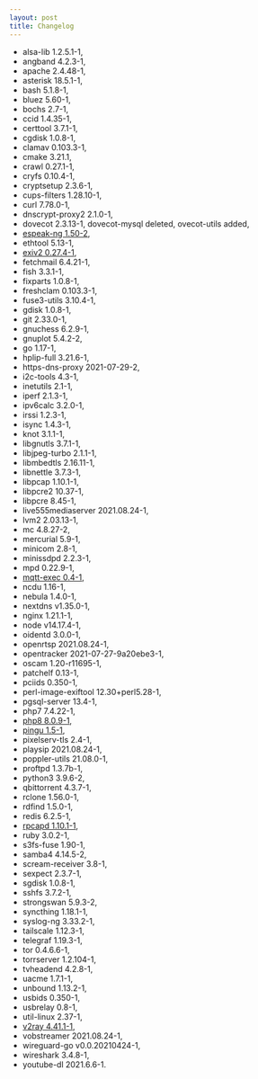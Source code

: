 ```yaml
---
layout: post
title: Changelog
---
```



* alsa-lib 1.2.5.1-1,
* angband 4.2.3-1,
* apache 2.4.48-1,
* asterisk 18.5.1-1,
* bash 5.1.8-1,
* bluez 5.60-1,
* bochs 2.7-1,
* ccid 1.4.35-1,
* certtool 3.7.1-1,
* cgdisk 1.0.8-1,
* clamav 0.103.3-1,
* cmake 3.21.1,
* crawl 0.27.1-1,
* cryfs 0.10.4-1,
* cryptsetup 2.3.6-1,
* cups-filters 1.28.10-1,
* curl 7.78.0-1,
* dnscrypt-proxy2 2.1.0-1,
* dovecot 2.3.13-1, dovecot-mysql deleted, ovecot-utils added,
* [espeak-ng 1.50-2](https://github.com/espeak-ng/espeak-ng),
* ethtool 5.13-1,
* [exiv2 0.27.4-1](https://github.com/Exiv2/exiv2),
* fetchmail 6.4.21-1,
* fish 3.3.1-1,
* fixparts 1.0.8-1,
* freshclam 0.103.3-1,
* fuse3-utils 3.10.4-1,
* gdisk 1.0.8-1,
* git 2.33.0-1,
* gnuchess 6.2.9-1,
* gnuplot 5.4.2-2,
* go 1.17-1,
* hplip-full 3.21.6-1,
* https-dns-proxy 2021-07-29-2,
* i2c-tools 4.3-1,
* inetutils 2.1-1,
* iperf 2.1.3-1,
* ipv6calc 3.2.0-1,
* irssi 1.2.3-1,
* isync 1.4.3-1,
* knot 3.1.1-1,
* libgnutls 3.7.1-1,
* libjpeg-turbo 2.1.1-1,
* libmbedtls 2.16.11-1,
* libnettle 3.7.3-1,
* libpcap 1.10.1-1,
* libpcre2 10.37-1,
* libpcre 8.45-1,
* live555mediaserver 2021.08.24-1,
* lvm2 2.03.13-1,
* mc 4.8.27-2,
* mercurial 5.9-1,
* minicom 2.8-1,
* minissdpd 2.2.3-1,
* mpd 0.22.9-1,
* [mqtt-exec 0.4-1](https://github.com/ncopa/mqtt-exec),
* ncdu 1.16-1,
* nebula 1.4.0-1,
* nextdns v1.35.0-1,
* nginx 1.21.1-1,
* node v14.17.4-1,
* oidentd 3.0.0-1,
* openrtsp 2021.08.24-1,
* opentracker 2021-07-27-9a20ebe3-1,
* oscam 1.20-r11695-1,
* patchelf 0.13-1,
* pciids 0.350-1,
* perl-image-exiftool 12.30+perl5.28-1,
* pgsql-server 13.4-1,
* php7 7.4.22-1,
* [php8 8.0.9-1](https://www.php.net/),
* [pingu 1.5-1](https://github.com/ncopa/pingu),
* pixelserv-tls 2.4-1,
* playsip 2021.08.24-1,
* poppler-utils 21.08.0-1,
* proftpd 1.3.7b-1,
* python3 3.9.6-2,
* qbittorrent 4.3.7-1,
* rclone 1.56.0-1,
* rdfind 1.5.0-1,
* redis 6.2.5-1,
* [rpcapd 1.10.1-1](https://github.com/rpcapd-linux/rpcapd-linux),
* ruby 3.0.2-1,
* s3fs-fuse 1.90-1,
* samba4 4.14.5-2,
* scream-receiver 3.8-1,
* sexpect 2.3.7-1,
* sgdisk 1.0.8-1,
* sshfs 3.7.2-1,
* strongswan 5.9.3-2,
* syncthing 1.18.1-1,
* syslog-ng 3.33.2-1,
* tailscale 1.12.3-1,
* telegraf 1.19.3-1,
* tor 0.4.6.6-1,
* torrserver 1.2.104-1,
* tvheadend 4.2.8-1,
* uacme 1.7.1-1,
* unbound 1.13.2-1,
* usbids 0.350-1,
* usbrelay 0.8-1,
* util-linux 2.37-1,
* [v2ray 4.41.1-1](https://github.com/v2fly/v2ray-core),
* vobstreamer 2021.08.24-1,
* wireguard-go v0.0.20210424-1,
* wireshark 3.4.8-1,
* youtube-dl 2021.6.6-1.
